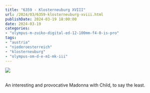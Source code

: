 ```yaml
---
title: "6359 - Klosterneuburg XVIII"
url: /2024/03/6359-klosterneuburg-xviii.html
publishDate: 2024-03-19 18:00:00
date: 2024-03-19
categories:
- "olympus-m-zuiko-digital-ed-12-100mm-f4-0-is-pro"
tags:
- "austria"
- "niederoesterreich"
- "klosterneuburg"
- "olympus-om-d-e-m1-mk-iii"
---
```

<div class="container">
<div class="center"><a target="_blank" href="https://d25zfm9zpd7gm5.cloudfront.net/1200x1200/2020/20200806_134800_lr.jpg"><img class="webfeedsFeaturedVisual" src="https://d25zfm9zpd7gm5.cloudfront.net/0600x0600/2020/20200806_134800_lr.jpg" /></a></div>
</div>
<br />

An interesting and provocative Madonna with Child, to say
the least.
